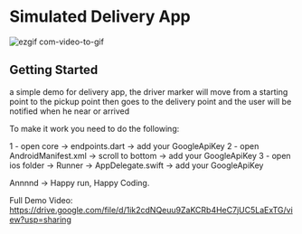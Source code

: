 # Simulated Delivery App

![ezgif com-video-to-gif](https://github.com/Mo0Khaled/Book-my-trip-flutter/assets/55635328/73d94e31-6f19-4073-bbeb-5d1b845564ae)


## Getting Started

a simple demo for delivery app, the driver marker will move from a starting point to the pickup point then goes to the delivery point and the user will be notified when he near or arrived

To make it work you need to do the following:

1 - open core -> endpoints.dart -> add your GoogleApiKey
2 - open AndroidManifest.xml -> scroll to bottom -> add your GoogleApiKey
3 - open ios folder -> Runner -> AppDelegate.swift -> add your GoogleApiKey

Annnnd -> Happy run, Happy Coding.

Full Demo Video: https://drive.google.com/file/d/1ik2cdNQeuu9ZaKCRb4HeC7jUC5LaExTG/view?usp=sharing




